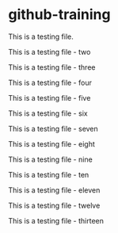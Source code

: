 # github-training

This is a testing file. 

This is a testing file - two

This is a testing file - three

This is a testing file - four

This is a testing file - five

This is a testing file - six

This is a testing file - seven 

This is a testing file - eight

This is a testing file - nine

This is a testing file - ten

This is a testing file - eleven

This is a testing file - twelve

This is a testing file - thirteen

